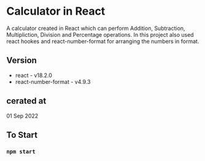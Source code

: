 # Calculator in React

A calculator created in React which can perform Addition, Subtraction, Multipliction, Division
and Percentage operations. In this project also used react hookes and  react-number-format for
arranging the numbers in format.

## Version

- react - v18.2.0
- react-number-format - v4.9.3

## cerated at

01 Sep 2022

## To Start 

### `npm start`
